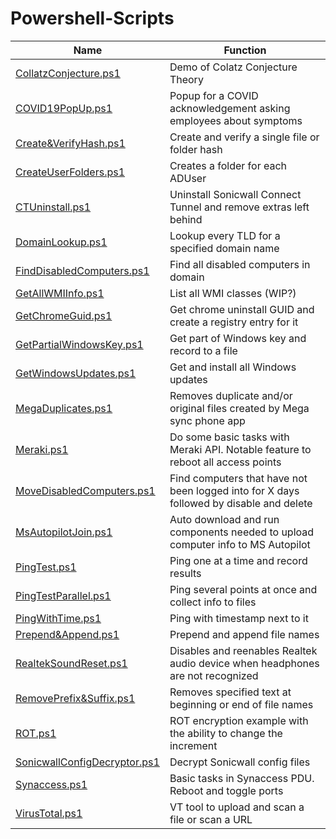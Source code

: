 # Powershell-Scripts

| Name                         | Function                                                                                                                 |
| ---------------------------- | ------------------------------------------------------------------------------------------------------------------------ |
| [CollatzConjecture.ps1](/CollatzConjecture.ps1)               | Demo of Colatz Conjecture Theory                                                        |
| [COVID19PopUp.ps1](/COVID19PopUp.ps1)                         | Popup for a COVID acknowledgement asking employees about symptoms                       |
| [Create&VerifyHash.ps1](/Create&VerifyHash.ps1)               | Create and verify a single file or folder hash                                          |
| [CreateUserFolders.ps1](/CreateUserFolders.ps1)               | Creates a folder for each ADUser                                                        |
| [CTUninstall.ps1](/CTUninstall.ps1)                           | Uninstall Sonicwall Connect Tunnel and remove extras left behind                        |
| [DomainLookup.ps1](/DomainLookup.ps1)                         | Lookup every TLD for a specified domain name                                            |
| [FindDisabledComputers.ps1](/FindDisabledComputers.ps1)       | Find all disabled computers in domain                                                   |
| [GetAllWMIInfo.ps1](/GetAllWMIInfo.ps1)                       | List all WMI classes (WIP?)                                                             |
| [GetChromeGuid.ps1](/GetChromeGuid.ps1)                       | Get chrome uninstall GUID and create a registry entry for it                            |
| [GetPartialWindowsKey.ps1](/GetPartialWindowsKey.ps1)         | Get part of Windows key and record to a file                                            |
| [GetWindowsUpdates.ps1](/GetWindowsUpdates.ps1)               | Get and install all Windows updates                                                     |
| [MegaDuplicates.ps1](/MegaDuplicates.ps1)                     | Removes duplicate and/or original files created by Mega sync phone app                  |
| [Meraki.ps1](/Meraki.ps1)                                     | Do some basic tasks with Meraki API. Notable feature to reboot all access points        |
| [MoveDisabledComputers.ps1](/MoveDisabledComputers.ps1)       | Find computers that have not been logged into for X days followed by disable and delete |
| [MsAutopilotJoin.ps1](/MsAutopilotJoin.ps1)                   | Auto download and run components needed to upload computer info to MS Autopilot         | 
| [PingTest.ps1](/PingTest.ps1)                                 | Ping one at a time and record results                                                   |
| [PingTestParallel.ps1](/PingTestParallel.ps1)                 | Ping several points at once and collect info to files                                   |
| [PingWithTime.ps1](/PingWithTime.ps1)                         | Ping with timestamp next to it                                                          |
| [Prepend&Append.ps1](/Prepend&Append.ps1)                     | Prepend and append file names                                                           |
| [RealtekSoundReset.ps1](/RealtekSoundReset.ps1)               | Disables and reenables Realtek audio device when headphones are not recognized          |
| [RemovePrefix&Suffix.ps1](/RemovePrefix&Suffix.ps1)           | Removes specified text at beginning or end of file names                                |
| [ROT.ps1](/ROT.ps1)                                           | ROT encryption example with the ability to change the increment                         |
| [SonicwallConfigDecryptor.ps1](/SonicwallConfigDecryptor.ps1) | Decrypt Sonicwall config files                                                          |
| [Synaccess.ps1](/Synaccess.ps1)                               | Basic tasks in Synaccess PDU. Reboot and toggle ports                                   |
| [VirusTotal.ps1](/VirusTotal.ps1)                             | VT tool to upload and scan a file or scan a URL                                         |
